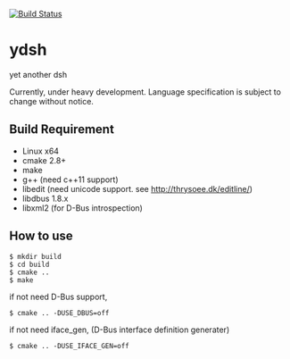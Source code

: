 [![Build Status](https://travis-ci.org/sekiguchi-nagisa/ydsh.svg?branch=master)](https://travis-ci.org/sekiguchi-nagisa/ydsh)

# ydsh
yet another dsh

Currently, under heavy development.
Language specification is subject to change without notice. 

## Build Requirement

* Linux x64
* cmake 2.8+
* make
* g++ (need c++11 support)
* libedit (need unicode support. see http://thrysoee.dk/editline/)
* libdbus 1.8.x
* libxml2 (for D-Bus introspection)

## How to use

```
$ mkdir build
$ cd build
$ cmake ..
$ make
```
if not need D-Bus support,
```
$ cmake .. -DUSE_DBUS=off
```

if not need iface_gen, (D-Bus interface definition generater)
```
$ cmake .. -DUSE_IFACE_GEN=off
```

